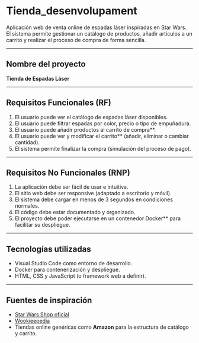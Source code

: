 # Tienda_desenvolupament

Aplicación web de venta online de espadas láser inspiradas en Star Wars.  
El sistema permite gestionar un catálogo de productos, añadir artículos a un carrito y realizar el proceso de compra de forma sencilla.

---

## Nombre del proyecto
**Tienda de Espadas Láser**

---

## Requisitos Funcionales (RF)

1. El usuario puede ver el catálogo de espadas láser disponibles.  
2. El usuario puede filtrar espadas por color, precio o tipo de empuñadura.  
3. El usuario puede añadir productos al carrito de compra**.  
4. El usuario puede ver y modificar el carrito** (añadir, eliminar o cambiar cantidad).  
5. El sistema permite finalizar la compra (simulación del proceso de pago).  

---

## Requisitos No Funcionales (RNP)

1. La aplicación debe ser fácil de usar e intuitiva.  
2. El sitio web debe ser responsive (adaptado a escritorio y móvil).  
3. El sistema debe cargar en menos de 3 segundos en condiciones normales.  
4. El código debe estar documentado y organizado.  
5. El proyecto debe poder ejecutarse en un contenedor Docker** para facilitar su despliegue.  

---

## Tecnologías utilizadas

- Visual Studio Code como entorno de desarrollo.  
- Docker para contenerización y despliegue.  
- HTML, CSS y JavaScript (o framework web a definir).  

---

## Fuentes de inspiración

- [Star Wars Shop oficial](https://shop.starwars.com/)  
- [Wookieepedia](https://starwars.fandom.com/wiki/Main_Page)  
- Tiendas online genéricas como **Amazon** para la estructura de catálogo y carrito.  

